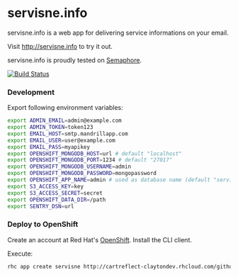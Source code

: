 servisne.info
=============

servisne.info is a web app for delivering service informations on your email.

Visit http://servisne.info to try it out.

servisne.info is proudly tested on [Semaphore](https://semaphoreapp.com/strika/servisne-info).

[![Build
Status](https://semaphoreapp.com/api/v1/projects/f451e93c-2dfe-4f5e-bc2f-1b481f9cab9c/196908/badge.png)](https://semaphoreapp.com)

### Development

Export following environment variables:

```bash
export ADMIN_EMAIL=admin@example.com
export ADMIN_TOKEN=token123
export EMAIL_HOST=smtp.mandrillapp.com
export EMAIL_USER=user@example.com
export EMAIL_PASS=myapikey
export OPENSHIFT_MONGODB_HOST=url # default "localhost"
export OPENSHIFT_MONGODB_PORT=1234 # default "27017"
export OPENSHIFT_MONGODB_USERNAME=admin
export OPENSHIFT_MONGODB_PASSWORD=mongopassword
export OPENSHIFT_APP_NAME=admin # used as database name (default "servisne")
export S3_ACCESS_KEY=key
export S3_ACCESS_SECRET=secret
export OPENSHIFT_DATA_DIR=/path
export SENTRY_DSN=url
```

### Deploy to OpenShift

Create an account at Red Hat's [OpenShift](https://openshift.redhat.com). Install the CLI client.

Execute:
```bash
rhc app create servisne http://cartreflect-claytondev.rhcloud.com/github/openshift-cartridges/clojure-cartridge --from-code https://github.com/strika/servisne.info.git
```
